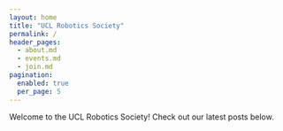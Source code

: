 ```yaml
---
layout: home
title: "UCL Robotics Society"
permalink: /
header_pages:
  - about.md
  - events.md
  - join.md
pagination:
  enabled: true
  per_page: 5
---
```


<!-- 这里写你的社团一句话介绍或欢迎语 -->
Welcome to the UCL Robotics Society! Check out our latest posts below.
